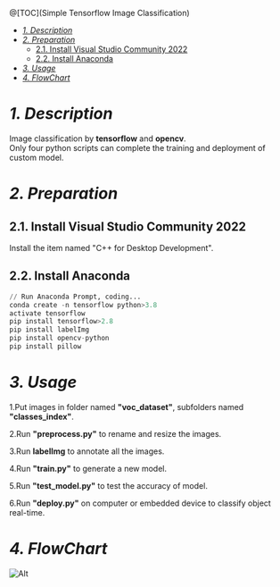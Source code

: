@[TOC](Simple Tensorflow Image Classification)
- [*1. Description*](#-1-description-)
- [*2. Preparation*](#-2-preparation-)
  * [2.1. Install Visual Studio Community 2022](#21-install-visual-studio-community-2022)
  * [2.2. Install Anaconda](#22-install-anaconda)
- [*3. Usage*](#-3-usage-)
- [*4. FlowChart*](#-4-flowchart-)

# *1. Description*

Image classification by **tensorflow** and **opencv**.<br>
Only four python scripts can complete the training and deployment of custom model.


# *2. Preparation*
## 2.1. Install Visual Studio Community 2022
Install the item named "C++ for Desktop Development".

## 2.2. Install Anaconda
```python
// Run Anaconda Prompt, coding...
conda create -n tensorflow python>3.8
activate tensorflow
pip install tensorflow>2.8
pip install labelImg
pip install opencv-python
pip install pillow
```


# *3. Usage*

1.Put images in folder named **"voc_dataset"**, subfolders named **"classes_index"**.

2.Run **"preprocess.py"** to rename and resize the images.

3.Run **labelImg** to annotate all the images.

4.Run **"train.py"** to generate a new model.

5.Run **"test_model.py"** to test the accuracy of model.

6.Run **"deploy.py"** on computer or embedded device to classify object real-time.

 # *4. FlowChart*
 ![Alt](https://img-blog.csdnimg.cn/fda95eb8067944d0a5219b05685171be.png#pic_center)
